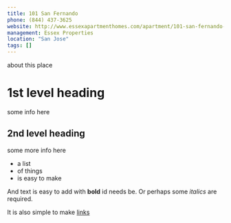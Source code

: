 ```yaml
---
title: 101 San Fernando
phone: (844) 437-3625
website: http://www.essexapartmenthomes.com/apartment/101-san-fernando-san-jose-ca-5d0248854567
management: Essex Properties
location: "San Jose"
tags: []
---
```


about this place

# 1st level heading

some info here


## 2nd level heading

some more info here

- a list
- of things
- is easy to make

And text is easy to add with **bold** id needs be. Or perhaps some _italics_ are required.

It is also simple to make [links](https://google.com)

